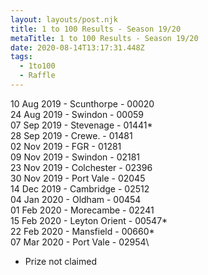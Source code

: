 ```yaml
---
layout: layouts/post.njk
title: 1 to 100 Results - Season 19/20
metaTitle: 1 to 100 Results - Season 19/20
date: 2020-08-14T13:17:31.448Z
tags:
  - 1to100
  - Raffle
---
```

10 Aug 2019 - Scunthorpe - 00020\
24 Aug 2019 - Swindon - 00059\
07 Sep 2019 - Stevenage - 01441*\
28 Sep 2019 - Crewe. - 01481\
02 Nov 2019 - FGR - 01281\
09 Nov 2019 - Swindon - 02181\
23 Nov 2019 - Colchester - 02396\
30 Nov 2019 - Port Vale - 02045\
14 Dec 2019 - Cambridge - 02512\
04 Jan 2020 - Oldham - 00454\
01 Feb 2020 - Morecambe - 02241\
15 Feb 2020 - Leyton Orient - 00547*\
22 Feb 2020 - Mansfield - 00660*\
07 Mar 2020 - Port Vale - 02954\
* Prize not claimed